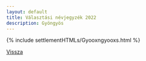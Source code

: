 ```yaml
---
layout: default
title: Választási névjegyzék 2022
description: Gyöngyös
---
```


{% include settlementHTMLs/Gyooxngyooxs.html %}

[Vissza](./)